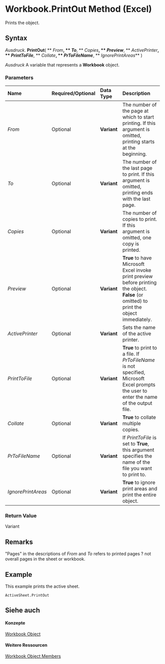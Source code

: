 
# Workbook.PrintOut Method (Excel)

Prints the object.


## Syntax

 _Ausdruck_. **PrintOut**( ** _From_**, ** _To_**, ** _Copies_**, ** _Preview_**, ** _ActivePrinter_**, ** _PrintToFile_**, ** _Collate_**, ** _PrToFileName_**, ** _IgnorePrintAreas_** )

 _Ausdruck_ A variable that represents a **Workbook** object.


### Parameters



|**Name**|**Required/Optional**|**Data Type**|**Description**|
|:-----|:-----|:-----|:-----|
| _From_|Optional|**Variant**|The number of the page at which to start printing. If this argument is omitted, printing starts at the beginning.|
| _To_|Optional|**Variant**|The number of the last page to print. If this argument is omitted, printing ends with the last page.|
| _Copies_|Optional|**Variant**|The number of copies to print. If this argument is omitted, one copy is printed.|
| _Preview_|Optional|**Variant**|**True** to have Microsoft Excel invoke print preview before printing the object. **False** (or omitted) to print the object immediately.|
| _ActivePrinter_|Optional|**Variant**|Sets the name of the active printer.|
| _PrintToFile_|Optional|**Variant**|**True** to print to a file. If _PrToFileName_ is not specified, Microsoft Excel prompts the user to enter the name of the output file.|
| _Collate_|Optional|**Variant**|**True** to collate multiple copies.|
| _PrToFileName_|Optional|**Variant**|If  _PrintToFile_ is set to **True**, this argument specifies the name of the file you want to print to.|
| _IgnorePrintAreas_|Optional|**Variant**|**True** to ignore print areas and print the entire object.|

### Return Value

Variant


## Remarks

"Pages" in the descriptions of  _From_ and _To_ refers to printed pages ? not overall pages in the sheet or workbook.


## Example

This example prints the active sheet.


```
ActiveSheet.PrintOut
```


## Siehe auch


#### Konzepte


[Workbook Object](8c00aa60-c974-eed3-0812-3c9625eb0d4c.md)
#### Weitere Ressourcen


[Workbook Object Members](http://msdn.microsoft.com/library/dce102a3-25de-3ff4-2ce5-bc56e08baca7%28Office.15%29.aspx)
